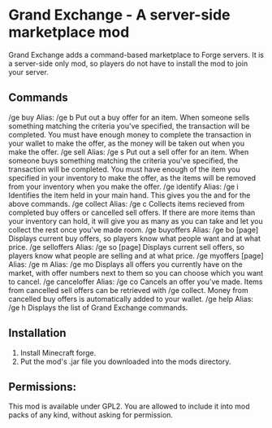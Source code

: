 # Grand Exchange - A server-side marketplace mod

Grand Exchange adds a command-based marketplace to Forge servers. It is a server-side only mod, so players do not have to install the mod to join your server.

## Commands
/ge buy <item> <meta> <amount> <price>
  Alias: /ge b <item> <meta> <amount> <price>
  Put out a buy offer for an item. When someone sells something matching the criteria you've specified, the transaction will be completed. You must have enough money to complete the transaction in your wallet to make the offer, as the money will be taken out when you make the offer.
/ge sell <item> <meta> <amount> <price>
  Alias: /ge s <item> <meta> <amount> <price>
  Put out a sell offer for an item. When someone buys something matching the criteria you've specified, the transaction will be completed. You must have enough of the item you specified in your inventory to make the offer, as the items will be removed from your inventory when you make the offer.
/ge identify
  Alias: /ge i
  Identifies the item held in your main hand. This gives you the <item> and <meta> for the above commands.
/ge collect
  Alias: /ge c
  Collects items recieved from completed buy offers or cancelled sell offers. If there are more items than your inventory can hold, it will give you as many as you can take and let you collect the rest once you've made room.
/ge buyoffers
  Alias: /ge bo [page]
  Displays current buy offers, so players know what people want and at what price.
/ge selloffers
  Alias: /ge so [page]
  Displays current sell offers, so players know what people are selling and at what price.
/ge myoffers [page]
  Alias: /ge m
  Alias: /ge mo
  Displays all offers you currently have on the market, with offer numbers next to them so you can choose which you want to cancel.
/ge canceloffer <offer number>
  Alias: /ge co <offer number>
  Cancels an offer you've made. Items from cancelled sell offers can be retrieved with /ge collect. Money from cancelled buy offers is automatically added to your wallet.
/ge help
  Alias: /ge h
  Displays the list of Grand Exchange commands.
  

## Installation
1. Install Minecraft forge.
2. Put the mod's .jar file you downloaded into the mods directory.

## Permissions:
This mod is available under GPL2.
You are allowed to include it into mod packs of any kind, without asking for permission.
